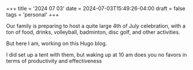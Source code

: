 +++
title = '2024 07 03'
date = 2024-07-03T15:49:26-04:00
draft = false
tags = 'personal'
+++

Our family is preparing to host a quite large 4th of July celebration, with a ton of food, drinks, volleyball, badminton, disc golf, and other activities.

But here I am, working on this Hugo blog.

I did set up a tent with them, but waking up at 10 am does you no favors in terms of productivity and effectiveness